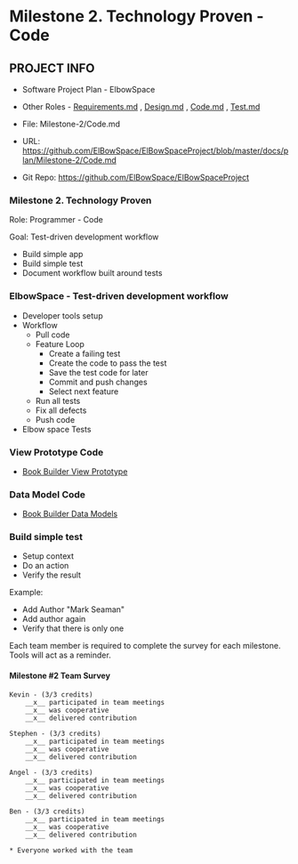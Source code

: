 # Milestone 2. Technology Proven - Code


## PROJECT INFO

* Software Project Plan - ElbowSpace

* Other Roles - [Requirements.md](Requirements.md)
, [Design.md](Design.md)
, [Code.md](Code.md)
, [Test.md](Test.md)
* File: Milestone-2/Code.md
* URL: https://github.com/ElBowSpace/ElBowSpaceProject/blob/master/docs/plan/Milestone-2/Code.md
* Git Repo: https://github.com/ElBowSpace/ElBowSpaceProject


### Milestone 2. Technology Proven

Role: Programmer - Code

Goal: Test-driven development workflow

* Build simple app
* Build simple test
* Document workflow built around tests


### ElbowSpace - Test-driven development workflow
* Developer tools setup
* Workflow
    * Pull code
    * Feature Loop
        * Create a failing test
        * Create the code to pass the test
        * Save the test code for later
        * Commit and push changes
        * Select next feature
    * Run all tests
    * Fix all defects
    * Push code
* Elbow space Tests


### View Prototype Code
* [Book Builder View Prototype](../../ViewPrototype.md)


### Data Model Code
* [Book Builder Data Models](../../DataModels.md)


### Build simple test
* Setup context
* Do an action
* Verify the result

Example:

* Add Author "Mark Seaman"
* Add author again
* Verify that there is only one


Each team member is required to complete the survey for each milestone.  Tools will act as
a reminder.

#### Milestone #2 Team Survey

    Kevin - (3/3 credits)
        __x__ participated in team meetings
        __x__ was cooperative
        __x__ delivered contribution
        
    Stephen - (3/3 credits)
        __x__ participated in team meetings
        __x__ was cooperative
        __x__ delivered contribution
        
    Angel - (3/3 credits)
        __x__ participated in team meetings
        __x__ was cooperative
        __x__ delivered contribution
        
    Ben - (3/3 credits)
        __x__ participated in team meetings
        __x__ was cooperative
        __x__ delivered contribution
        
    * Everyone worked with the team
